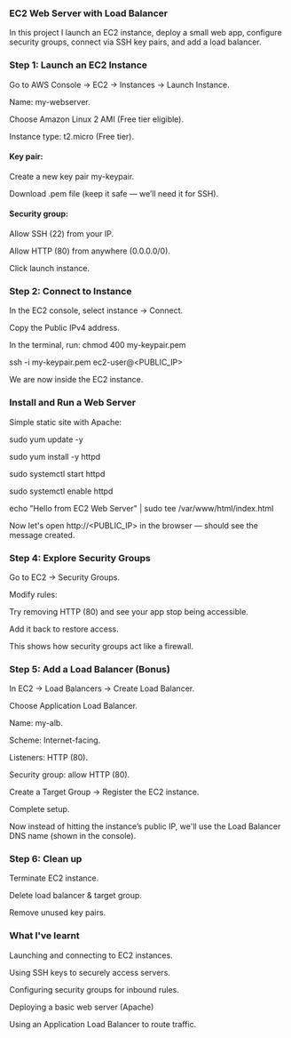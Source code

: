 ### EC2 Web Server with Load Balancer
In this project I launch an EC2 instance, deploy a small web app, configure security groups, connect via SSH key pairs, and add a load balancer.

### Step 1: Launch an EC2 Instance

Go to AWS Console → EC2 → Instances → Launch Instance.

Name: my-webserver.

Choose Amazon Linux 2 AMI (Free tier eligible).

Instance type: t2.micro (Free tier).

#### Key pair:

Create a new key pair my-keypair.

Download .pem file (keep it safe — we’ll need it for SSH).

#### Security group:

Allow SSH (22) from your IP.

Allow HTTP (80) from anywhere (0.0.0.0/0).

Click launch instance.

### Step 2: Connect to Instance

In the EC2 console, select instance → Connect.

Copy the Public IPv4 address.

In the terminal, run: chmod 400 my-keypair.pem

ssh -i my-keypair.pem ec2-user@<PUBLIC_IP>

We are now inside the EC2 instance.

### Install and Run a Web Server

Simple static site with Apache:

sudo yum update -y

sudo yum install -y httpd

sudo systemctl start httpd

sudo systemctl enable httpd

echo "Hello from EC2 Web Server" | sudo tee /var/www/html/index.html

Now let's open http://<PUBLIC_IP> in the browser — should see the message created.

### Step 4: Explore Security Groups

Go to EC2 → Security Groups.

Modify rules:

Try removing HTTP (80) and see your app stop being accessible.

Add it back to restore access.

This shows how security groups act like a firewall.

### Step 5: Add a Load Balancer (Bonus)

In EC2 → Load Balancers → Create Load Balancer.

Choose Application Load Balancer.

Name: my-alb.

Scheme: Internet-facing.

Listeners: HTTP (80).

Security group: allow HTTP (80).

Create a Target Group → Register the EC2 instance.

Complete setup.

Now instead of hitting the instance’s public IP, we'll use the Load Balancer DNS name (shown in the console).

### Step 6: Clean up

Terminate EC2 instance.

Delete load balancer & target group.

Remove unused key pairs.

### What I've learnt

Launching and connecting to EC2 instances.

Using SSH keys to securely access servers.

Configuring security groups for inbound rules.

Deploying a basic web server (Apache)

Using an Application Load Balancer to route traffic.
